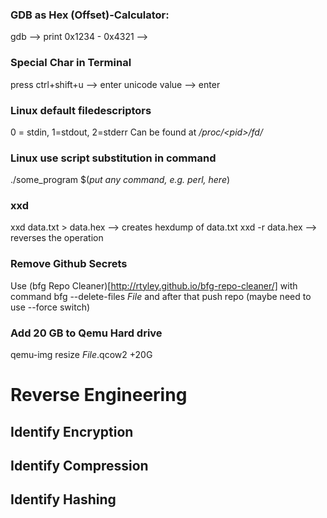 ### GDB as Hex (Offset)-Calculator:
gdb --> print 0x1234 - 0x4321 --> <decimal result>

### Special Char in Terminal
press ctrl+shift+u --> enter unicode value --> enter

### Linux default filedescriptors
0 = stdin, 1=stdout, 2=stderr
Can be found at */proc/\<pid\>/fd/*

### Linux use script substitution in command
./some_program $(*put any command, e.g. perl, here*)

### xxd
xxd data.txt > data.hex --> creates hexdump of data.txt
xxd -r data.hex --> reverses the operation

### Remove Github Secrets
Use (bfg Repo Cleaner)[http://rtyley.github.io/bfg-repo-cleaner/] with command
bfg --delete-files *File*
and after that push repo (maybe need to use --force switch)

### Add 20 GB to Qemu Hard drive
qemu-img resize *File*.qcow2 +20G

# Reverse Engineering

## Identify Encryption

## Identify Compression

## Identify Hashing
